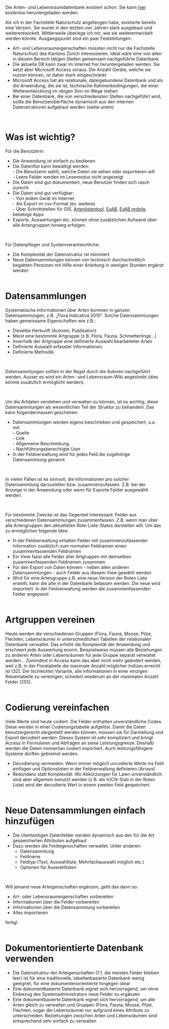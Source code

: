 <p>Die Arten- und Lebensraumdatenbank existiert schon. Sie kann <a target="_blank" href="http://www.aln.zh.ch/internet/baudirektion/aln/de/naturschutz/naturschutzdaten/tools/arten_db.html#a-content">hier</a> kostenlos heruntergeladen werden.</p>
<p>Als ich in der Fachstelle Naturschutz angefangen habe, existierte bereits eine Version. Sie wurde in den letzten vier Jahren stark ausgebaut und weiterentwickelt. Mittlerweile überlege ich mir, wie sie weiterentwickelt werden könnte. Ausgangspunkt sind ein paar Feststellungen:</p>
<ul>
	<li>Art- und Lebensraumeigenschaften müssten nicht nur die Fachstelle Naturschutz des Kantons Zürich interessieren. Ideal wäre eine von allen in diesem Bereich tätigen Stellen gemeinsam nachgeführte Datenbank</li>
	<li>Die aktuelle DB kann zwar im Internet frei heruntergeladen werden. Sie setzt aber Microsoft Access voraus. Die Anzahl Geräte, welche sie nutzen können, ist daher stark eingeschränkt</li>
	<li>Microsoft Access hat als relationale, dateigebundene Datenbank und als die Anwendung, die sie ist, technische Rahmenbedingungen, die einer Weiterentwicklung im obigen Sinn im Wege stehen</li>
	<li>Bei einer Datenbank, die von verschiedensten Stellen nachgeführt wird, sollte die Benutzeroberfläche dynamisch aus den internen Datenstrukturen aufgebaut werden (siehe unten)</li>  
</ul>
<p>&nbsp;</p>
<h1>Was ist wichtig?</h1>
<p>Für die Benutzerin:</p>
<ul>
	<li>Die Anwendung ist einfach zu bedienen</li>
	<li>Die Datenflut kann bewältigt werden:&nbsp;<br />- Die Benutzerin wählt, welche Daten sie sehen oder exportieren will<br />- Leere Felder werden im Lesemodus nicht angezeigt</li>
	<li>Die Daten sind gut dokumentiert, neue Benutzer finden sich rasch zurecht</li>
	<li>Die Daten sind gut verfügbar:<br />- Von jedem Gerät im Internet<br />- Als Export im csv-Format (ev. weitere)<br />- Über Schnittstellen für GIS, <a target="_blank" href="http://www.aln.zh.ch/internet/baudirektion/aln/de/naturschutz/naturschutzdaten/tools/artenlistentool.html#a-content">Artenlistentool</a>, <a target="_blank" href="http://www.aln.zh.ch/internet/baudirektion/aln/de/naturschutz/naturschutzdaten/tools/evab.html#a-content">EvAB</a>, <a target="_blank" href="news/latest/evabmobile/">EvAB mobile</a>, beliebige Apps</li>
	<li>Exporte, Auswertungen etc. können ohne zusätzlichen Aufwand über alle Artengruppen hinweg erfolgen</li>
</ul>
<p>&nbsp;</p>
<p>Für Datenpfleger und Systemverantwortliche:</p>
<ul>
	<li>Die Komplexität der Datenstruktur ist minimiert</li>
	<li>Neue Datensammlungen können von technisch durchschnittlich begabten Personen mit Hilfe einer Anleitung in wenigen Stunden ergänzt werden<br />&nbsp;</li>
</ul>
<h1>Datensammlungen</h1>
<p>Systematische Informationen über Arten kommen in ganzen Datensammlungen, z.B. „Flora Indicativa 2010“. Solche Datensammlungen haben gemeinsame Eigenschaften wie z.B.:</p>
<ul>
	<li>Dieselbe Herkunft (Autoren, Publikation)</li>
	<li>Meist eine bestimmte Artgruppe (z.B. Flora, Fauna, Schmetterlinge…)</li>
	<li>Innerhalb der Artgruppe eine definierte Auswahl bearbeiteter Arten</li>
	<li>Definierte Auswahl erfasster Informationen</li>
	<li>Definierte Methodik</li>
</ul>
<p>&nbsp;</p>
<p>Datensammlungen sollten in der Regel durch die Autoren nachgeführt werden. Ausser es wird ein Arten- und Lebensraum-Wiki angestrebt (dies könnte zusätzlich ermöglicht werden).</p>
<p>&nbsp;</p>
<p>Um die Artdaten verstehen und verwalten zu können, ist es wichtig, diese Datensammlungen als wesentlichen Teil der Struktur zu behandeln. Das kann folgendermassen geschehen:</p>
<ul>
	<li>Datensammlungen werden eigens beschrieben und gespeichert, u.a. mit:<br />- Quelle<br />- Link<br />- Allgemeine Beschreibung<br />- Nachführungsberechtigte User</li>
	<li>In der Feldverwaltung wird für jedes Feld die zugehörige Datensammlung genannt</li>
</ul>
<p>&nbsp;</p>
<p>In vielen Fällen ist es sinnvoll, die Informationen pro solcher Datensammlung darzustellen bzw. zusammenzufassen. Z.B. bei der Anzeige in der Anwendung oder wenn für Exporte Felder ausgewählt werden.</p>
<p>&nbsp;</p>
<p>Für bestimmte Zwecke ist das Gegenteil interessant: Felder aus verschiedenen Datensammlungen zusammenfassen. Z.B. wenn man über alle Artengruppen den aktuellsten Rote-Liste-Status darstellen will. Um das zu ermöglichen folgende Idee:</p>
<ul>
	<li>In der Feldverwaltung erhalten Felder mit zusammenzufassender Information&nbsp;zusätzlich zum normalen Feldnamen einen zusammenfassenden Feldnamen</li>
	<li>Ein View fasst alle Felder aller Artgruppen mit demselben zusammenfassenden Feldnamen zusammen</li>
	<li>Für den Export von Daten können - neben allen anderen Datensammlungen - auch Felder aus diesem View gewählt werden</li>
	<li>Wird für eine Artengruppe z.B. eine neue Version der Roten Liste erstellt, kann die alte in der Datenbank belassen werden. Die neue wird importiert. In der Feldverwaltung werden die zusammenfassenden Felder angepasst<br />&nbsp;</li>
</ul>
<h1>Artgruppen vereinen</h1>
<p>Heute werden die verschiedenen Gruppen (Flora, Fauna, Moose, Pilze, Flechten, Lebensräume) in unterschiedlichen Tabellen der relationalen Datenbank verwaltet. Das erhöht die Komplexität der Anwendung und erschwert jede Auswertung enorm. Beispielweise müssen alle Beziehungen zu anderen Arten oder Lebensräumen für jede Gruppe separat verwaltet werden... Zumindest in Access kann das aber nicht mehr geändert werden, weil z.B. in der Floratabelle die maximale Anzahl möglicher Indizes erreicht ist (32). Die (schlechte) Variante, alle Informationen in einer einzigen Riesentabelle zu vereinigen, scheitert wiederum an der maximalen Anzahl Felder (255).<br />&nbsp;</p>
<h1>Codierung vereinfachen</h1>
<p>Viele Werte sind heute codiert. Die Felder enthalten unverständliche Codes. Diese werden in einer Codierungstabelle aufgelöst. Damit die Daten benutzergerecht dargestellt werden können, müssen sie für Darstellung und Export decodiert werden. Dieses System ist sehr kompliziert und bringt Access in Formularen und Abfragen an seine Leistungsgrenze. Deshalb werden die Daten momentan codiert exportiert. Auch leistungsfähigere Systeme dürften gebremst werden.</p>
<ul>
	<li>Decodierung vermeiden: Wenn immer möglich uncodierte Werte ins Feld einfügen und Optionslisten in der Feldverwaltung definieren (Arrays)</li>
	<li>Redundanz statt Komplexität: Wo Abkürzungen für Laien unverständlich sind aber allgemein benutzt werden (z.B. die IUCN-Stati in der Roten Liste) wird der decodierte Wert in einem zweiten Feld gespeichert.<br />&nbsp;</li>
</ul>
<h1>Neue Datensammlungen einfach hinzufügen</h1>
<ul>
	<li>Die clientseitigen Datenfelder werden dynamisch aus den für die Art gespeicherten Attributen aufgebaut</li>
	<li>Dazu werden die Feldeigenschaften verwaltet. Unter anderen:
		<ul>
			<li>Datensammlung</li>
			<li>Feldname</li>
			<li>Feldtyp (Text, Auswahlliste, Mehrfachauswahl möglich etc.)</li>
			<li>Optionen für Auswahllisten</li>
		</ul></li>
</ul>
<p>&nbsp;</p>
<p>Will jemand neue Arteigenschaften ergänzen, geht das dann so:</p>
<ul>
	<li>Art- oder Lebensraumeigenschaften vorbereiten</li>
	<li>Informationen über die Felder vorbereiten</li>
	<li>Informationen über die Datensammlung vorbereiten</li>
	<li>Alles importieren</li>
</ul>
<p>fertig!<br />&nbsp;</p>
<h1>Dokumentorientierte Datenbank verwenden</h1>
<ul>
	<li>Die Datenstruktur der Arteigenschaften (1:1, die meisten Felder bleiben leer) ist für eine traditionelle, tabellenbasierte Datenbank wenig geeignet, für eine dokumentenorientierte hingegen ideal</li>
	<li>Eine dokumentbasierte Datenbank eignet sich hervorragend, um ohne Einbezug des Systemadministrators neue Felder zu ergänzen</li>
	<li>Eine dokumentbasierte Datenbank eignet sich hervorragend, um alle Arten gleich zu verwalten und Gruppen (Flora, Fauna, Moose, Pilze, Flechten, sogar die Lebensräume) nur aufgrund eines Attributs zu unterscheiden. Beziehungen zwischen Arten und Lebensräumen sind entsprechend sehr einfach zu verwalten</li>
</ul>